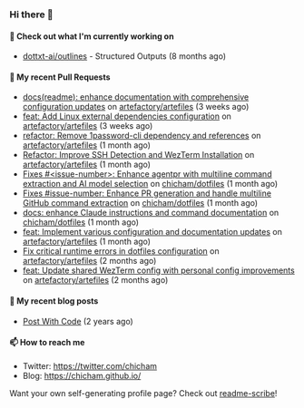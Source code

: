 ### Hi there 👋

#### 👷 Check out what I'm currently working on

- [dottxt-ai/outlines](https://github.com/dottxt-ai/outlines) - Structured Outputs (8 months ago)

#### 🔨 My recent Pull Requests

- [docs(readme): enhance documentation with comprehensive configuration updates](https://github.com/artefactory/artefiles/pull/41) on [artefactory/artefiles](https://github.com/artefactory/artefiles) (3 weeks ago)
- [feat: Add Linux external dependencies configuration](https://github.com/artefactory/artefiles/pull/40) on [artefactory/artefiles](https://github.com/artefactory/artefiles) (3 weeks ago)
- [refactor: Remove 1password-cli dependency and references](https://github.com/artefactory/artefiles/pull/39) on [artefactory/artefiles](https://github.com/artefactory/artefiles) (1 month ago)
- [Refactor: Improve SSH Detection and WezTerm Installation](https://github.com/artefactory/artefiles/pull/38) on [artefactory/artefiles](https://github.com/artefactory/artefiles) (1 month ago)
- [Fixes #&lt;issue-number&gt;: Enhance agentpr with multiline command extraction and AI model selection](https://github.com/chicham/dotfiles/pull/10) on [chicham/dotfiles](https://github.com/chicham/dotfiles) (1 month ago)
- [Fixes #issue-number: Enhance PR generation and handle multiline GitHub command extraction](https://github.com/chicham/dotfiles/pull/9) on [chicham/dotfiles](https://github.com/chicham/dotfiles) (1 month ago)
- [docs: enhance Claude instructions and command documentation](https://github.com/chicham/dotfiles/pull/8) on [chicham/dotfiles](https://github.com/chicham/dotfiles) (1 month ago)
- [feat: Implement various configuration and documentation updates](https://github.com/artefactory/artefiles/pull/37) on [artefactory/artefiles](https://github.com/artefactory/artefiles) (1 month ago)
- [Fix critical runtime errors in dotfiles configuration](https://github.com/artefactory/artefiles/pull/36) on [artefactory/artefiles](https://github.com/artefactory/artefiles) (2 months ago)
- [feat: Update shared WezTerm config with personal config improvements](https://github.com/artefactory/artefiles/pull/35) on [artefactory/artefiles](https://github.com/artefactory/artefiles) (2 months ago)

#### 📜 My recent blog posts

- [Post With Code](https://chicham.github.io/posts/post-with-code/) (2 years ago)

#### 📫 How to reach me

- Twitter: https://twitter.com/chicham
- Blog: https://chicham.github.io/

Want your own self-generating profile page? Check out [readme-scribe](https://github.com/muesli/readme-scribe)!


